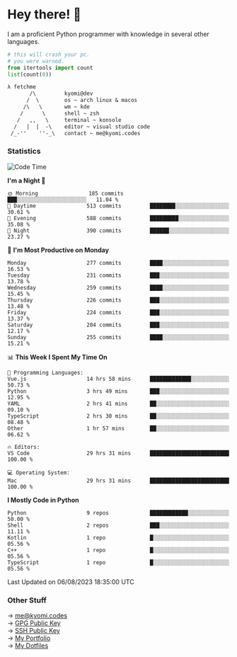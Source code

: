 # Hey there! 👋

I am a proficient Python programmer with knowledge in several other languages.

```py
# this will crash your pc.
# you were warned.
from itertools import count
list(count(0))
```

```txt
λ fetchme
       /\         kyomi@dev
      /  \        os ~ arch linux & macos
     /\   \       wm ~ kde
    /      \      shell ~ zsh
   /   ,,   \     terminal ~ konsole
  /   |  |  -\    editor ~ visual studio code
 /_-''    ''-_\   contact ~ me@kyomi.codes
```

### Statistics
<!--START_SECTION:waka-->
![Code Time](http://img.shields.io/badge/Code%20Time-311%20hrs%2015%20mins-blue)

**I'm a Night 🦉** 

```text
🌞 Morning                185 commits         ███░░░░░░░░░░░░░░░░░░░░░░   11.04 % 
🌆 Daytime                513 commits         ████████░░░░░░░░░░░░░░░░░   30.61 % 
🌃 Evening                588 commits         █████████░░░░░░░░░░░░░░░░   35.08 % 
🌙 Night                  390 commits         ██████░░░░░░░░░░░░░░░░░░░   23.27 % 
```
📅 **I'm Most Productive on Monday** 

```text
Monday                   277 commits         ████░░░░░░░░░░░░░░░░░░░░░   16.53 % 
Tuesday                  231 commits         ███░░░░░░░░░░░░░░░░░░░░░░   13.78 % 
Wednesday                259 commits         ████░░░░░░░░░░░░░░░░░░░░░   15.45 % 
Thursday                 226 commits         ███░░░░░░░░░░░░░░░░░░░░░░   13.48 % 
Friday                   224 commits         ███░░░░░░░░░░░░░░░░░░░░░░   13.37 % 
Saturday                 204 commits         ███░░░░░░░░░░░░░░░░░░░░░░   12.17 % 
Sunday                   255 commits         ████░░░░░░░░░░░░░░░░░░░░░   15.21 % 
```


📊 **This Week I Spent My Time On** 

```text
💬 Programming Languages: 
Vue.js                   14 hrs 58 mins      █████████████░░░░░░░░░░░░   50.73 % 
Python                   3 hrs 49 mins       ███░░░░░░░░░░░░░░░░░░░░░░   12.95 % 
YAML                     2 hrs 41 mins       ██░░░░░░░░░░░░░░░░░░░░░░░   09.10 % 
TypeScript               2 hrs 30 mins       ██░░░░░░░░░░░░░░░░░░░░░░░   08.48 % 
Other                    1 hr 57 mins        ██░░░░░░░░░░░░░░░░░░░░░░░   06.62 % 

🔥 Editors: 
VS Code                  29 hrs 31 mins      █████████████████████████   100.00 % 

💻 Operating System: 
Mac                      29 hrs 31 mins      █████████████████████████   100.00 % 
```

**I Mostly Code in Python** 

```text
Python                   9 repos             ████████████░░░░░░░░░░░░░   50.00 % 
Shell                    2 repos             ███░░░░░░░░░░░░░░░░░░░░░░   11.11 % 
Kotlin                   1 repo              █░░░░░░░░░░░░░░░░░░░░░░░░   05.56 % 
C++                      1 repo              █░░░░░░░░░░░░░░░░░░░░░░░░   05.56 % 
TypeScript               1 repo              █░░░░░░░░░░░░░░░░░░░░░░░░   05.56 % 
```




 Last Updated on 06/08/2023 18:35:00 UTC
<!--END_SECTION:waka-->

### Other Stuff

→ [me@kyomi.codes](mailto:me@kyomi.codes)\
→ [GPG Public Key](https://github.com/bitterteriyaki.gpg)\
→ [SSH Public Key](https://github.com/bitterteriyaki.keys)\
→ [My Portfolio](https://kyomi.codes)\
→ [My Dotfiles](https://github.com/bitterteriyaki/dotfiles)
